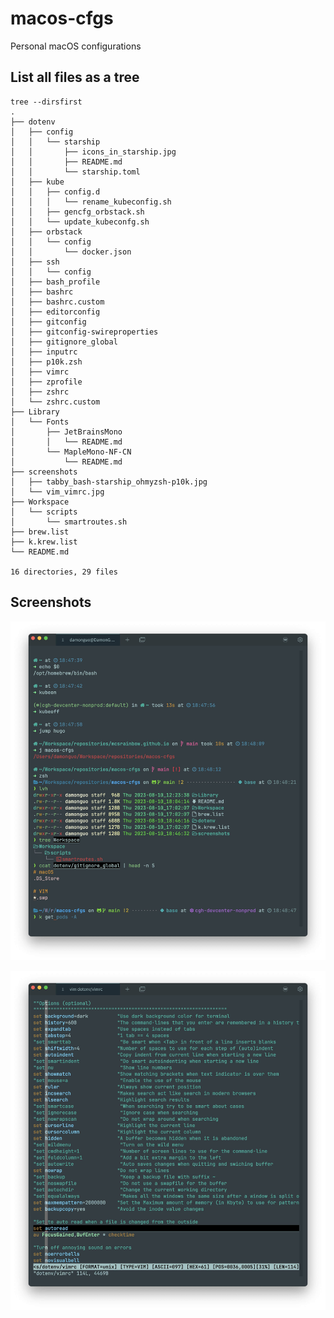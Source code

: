# macos-cfgs

Personal macOS configurations

## List all files as a tree

```
tree --dirsfirst
.
├── dotenv
│   ├── config
│   │   └── starship
│   │       ├── icons_in_starship.jpg
│   │       ├── README.md
│   │       └── starship.toml
│   ├── kube
│   │   ├── config.d
│   │   │   └── rename_kubeconfig.sh
│   │   ├── gencfg_orbstack.sh
│   │   └── update_kubeconfg.sh
│   ├── orbstack
│   │   └── config
│   │       └── docker.json
│   ├── ssh
│   │   └── config
│   ├── bash_profile
│   ├── bashrc
│   ├── bashrc.custom
│   ├── editorconfig
│   ├── gitconfig
│   ├── gitconfig-swireproperties
│   ├── gitignore_global
│   ├── inputrc
│   ├── p10k.zsh
│   ├── vimrc
│   ├── zprofile
│   ├── zshrc
│   └── zshrc.custom
├── Library
│   └── Fonts
│       ├── JetBrainsMono
│       │   └── README.md
│       └── MapleMono-NF-CN
│           └── README.md
├── screenshots
│   ├── tabby_bash-starship_ohmyzsh-p10k.jpg
│   └── vim_vimrc.jpg
├── Workspace
│   └── scripts
│       └── smartroutes.sh
├── brew.list
├── k.krew.list
└── README.md

16 directories, 29 files
```

## Screenshots

![](screenshots/tabby_bash-starship_ohmyzsh-p10k.jpg)

![](screenshots/vim_vimrc.jpg)

